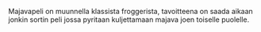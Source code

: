 Majavapeli on muunnella klassista froggerista, tavoitteena on saada aikaan jonkin sortin peli jossa pyritaan kuljettamaan majava joen toiselle puolelle.